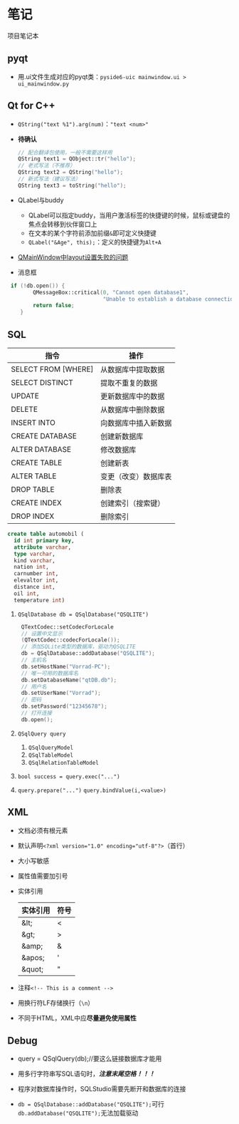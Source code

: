 # 笔记

项目笔记本

## pyqt

- 用.ui文件生成对应的pyqt类：`pyside6-uic mainwindow.ui > ui_mainwindow.py`

## Qt for C++

- `QString("text %1").arg(num)`：`"text <num>"`

- **待确认**

  ``` C++
  // 配合翻译包使用，一般不需要这样用
  QString text1 = QObject::tr("hello");
  // 老式写法（不推荐）
  QString text2 = QString("hello");
  // 新式写法（建议写法）
  QString text3 = toString("hello");
  ```

- QLabel与buddy
  - QLabel可以指定buddy，当用户激活标签的快捷键的时候，鼠标或键盘的焦点会转移到伙伴窗口上
  - 在文本的某个字符前添加前缀`&`即可定义快捷键
  - `QLabel("&Age", this);`：定义的快捷键为`Alt+A`

- [QMainWindow中layout设置失败的问题](https://blog.csdn.net/qq_39008744/article/details/118544980)

- 消息框

```c++
 if (!db.open()) {
        QMessageBox::critical(0, "Cannot open database1",
                              "Unable to establish a database connection.", QMessageBox::Cancel);
        return false;
    }
```

## SQL

|指令|操作|
|-|-|
|SELECT FROM [WHERE]| 从数据库中提取数据|
|SELECT DISTINCT|提取不重复的数据
UPDATE | 更新数据库中的数据
DELETE | 从数据库中删除数据
INSERT INTO | 向数据库中插入新数据
CREATE DATABASE | 创建新数据库
ALTER DATABASE | 修改数据库
CREATE TABLE | 创建新表
ALTER TABLE | 变更（改变）数据库表
DROP TABLE | 删除表
CREATE INDEX | 创建索引（搜索键）
DROP INDEX | 删除索引

```SQL
create table automobil (
  id int primary key,
  attribute varchar,
  type varchar,
  kind varchar,
  nation int,
  carnumber int,
  elevaltor int,
  distance int,
  oil int,
  temperature int)
```

1. `QSqlDatabase db = QSqlDatabase("QSQLITE")`

   ```C++
    QTextCodec::setCodecForLocale
    // 设置中文显示
    (QTextCodec::codecForLocale());
    // 添加SQLite类型的数据库，驱动为QSQLITE
    db = QSqlDatabase::addDatabase("QSQLITE");
    // 主机名    
    db.setHostName("Vorrad-PC");
    // 唯一可用的数据库名
    db.setDatabaseName("qtDB.db");
    // 用户名   
    db.setUserName("Vorrad");
    // 密码          
    db.setPassword("12345678");
    // 打开连接                                
    db.open();
    ```

2. `QSqlQuery query`
   1. `QSqlQueryModel`
   2. `QSqlTableModel`
   3. `QSqlRelationTableModel`
3. `bool success = query.exec("...")`
4. `query.prepare("...")`
   `query.bindValue(i,<value>)`

## XML

- 文档必须有根元素
- 默认声明`<?xml version="1.0" encoding="utf-8"?>`（首行）
- 大小写敏感
- 属性值需要加引号
- 实体引用

  | 实体引用|符号 |
  |-|-|
  |\&lt;|<|
  |\&gt;|>|
  |\&amp;|&|
  |\&apos;|'|
  |\&quot;|"|

- 注释`<!-- This is a comment -->`
- 用换行符LF存储换行（`\n`）
- 不同于HTML，XML中应**尽量避免使用属性**

## Debug

- query = QSqlQuery(db);//要这么链接数据库才能用

- 用多行字符串写SQL语句时，***注意末尾空格！！！***

- 程序对数据库操作时，SQLStudio需要先断开和数据库的连接

- `db = QSqlDatabase::addDatabase("QSQLITE");`可行
  `db.addDatabase("QSQLITE");`无法加载驱动
